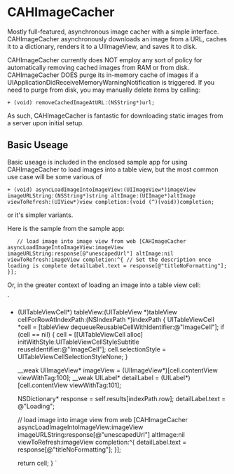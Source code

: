 # CAHImageCacher
Mostly full-featured, asynchronous image cacher with a simple interface. CAHImageCacher asynchronously downloads an image from a URL, caches it to a dictionary, renders it to a UIImageView, and saves it to disk.

CAHImageCacher currently does NOT employ any sort of policy for automatically removing cached images from RAM or from disk. CAHImageCacher DOES purge its in-memory cache of images if a UIApplicationDidReceiveMemoryWarningNotification is triggered. If you need to purge from disk, you may manually delete items by calling:

`+ (void) removeCachedImageAtURL:(NSString*)url;`

As such, CAHImageCacher is fantastic for downloading static images from a server upon initial setup.

Basic Useage
------------

Basic useage is included in the enclosed sample app for using CAHImageCacher to load images into a table view, but the most common use case will be some various of 

`+ (void) asyncLoadImageIntoImageView:(UIImageView*)imageView imageURLString:(NSString*)string altImage:(UIImage*)altImage viewToRefresh:(UIView*)view completion:(void (^)(void))completion;`

or it's simpler variants.

Here is the sample from the sample app:

`	
	// load image into image view from web
	[CAHImageCacher asyncLoadImageIntoImageView:imageView imageURLString:response[@"unescapedUrl"] altImage:nil viewToRefresh:imageView completion:^{
	  // Set the description once loading is complete
		detailLabel.text = response[@"titleNoFormatting"];
	}];
`
	
Or, in the greater context of loading an image into a table view cell:

`
- (UITableViewCell*) tableView:(UITableView *)tableView cellForRowAtIndexPath:(NSIndexPath *)indexPath {
	UITableViewCell *cell = [tableView dequeueReusableCellWithIdentifier:@"ImageCell"];
	if (cell == nil) {
		cell = [[UITableViewCell alloc] initWithStyle:UITableViewCellStyleSubtitle reuseIdentifier:@"ImageCell"];
		cell.selectionStyle = UITableViewCellSelectionStyleNone;
	}
	
	__weak UIImageView* imageView = (UIImageView*)[cell.contentView viewWithTag:100];
	__weak UILabel* detailLabel = (UILabel*)[cell.contentView viewWithTag:101];
	
	NSDictionary* response = self.results[indexPath.row];
	detailLabel.text = @"Loading";
	
	// load image into image view from web
	[CAHImageCacher asyncLoadImageIntoImageView:imageView imageURLString:response[@"unescapedUrl"] altImage:nil viewToRefresh:imageView completion:^{
		detailLabel.text = response[@"titleNoFormatting"];
	}];
	

	return cell;
}
`
